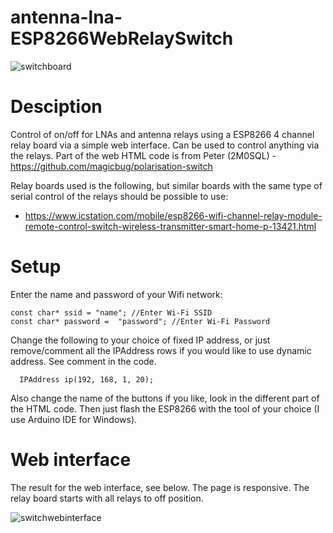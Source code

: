 # antenna-lna-ESP8266WebRelaySwitch

![switchboard](https://user-images.githubusercontent.com/35871385/121892349-ea61fa00-cd1c-11eb-9695-ed8b6c48c2ed.jpg)

# Desciption
Control of on/off for LNAs and antenna relays using a ESP8266 4 channel relay board via a simple web interface. Can be used to control anything via the relays. Part of the web HTML code is from Peter (2M0SQL) - https://github.com/magicbug/polarisation-switch

Relay boards used is the following, but similar boards with the same type of serial control of the relays should be possible to use:
* https://www.icstation.com/mobile/esp8266-wifi-channel-relay-module-remote-control-switch-wireless-transmitter-smart-home-p-13421.html

# Setup
Enter the name and password of your Wifi network:
```
const char* ssid = "name"; //Enter Wi-Fi SSID
const char* password =  "password"; //Enter Wi-Fi Password
```

Change the following to your choice of fixed IP address, or just remove/comment all the IPAddress rows if you would like to use dynamic address. See comment in the code.
```
  IPAddress ip(192, 168, 1, 20);
```
Also change the name of the buttons if you like, look in the different part of the HTML code.
Then just flash the ESP8266 with the tool of your choice (I use Arduino IDE for Windows).

# Web interface
The result for the web interface, see below. The page is responsive. The relay board starts with all relays to off position.

![switchwebinterface](https://user-images.githubusercontent.com/35871385/121892408-006fba80-cd1d-11eb-88bf-9a61da6d5611.jpg)
